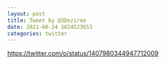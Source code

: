 ```yaml
--- 
layout: post 
title: Tweet by @3Deziree 
date: 2021-06-24 1624523653 
categories: twitter 
--- 
```

https://twitter.com/o/status/1407980344947712009